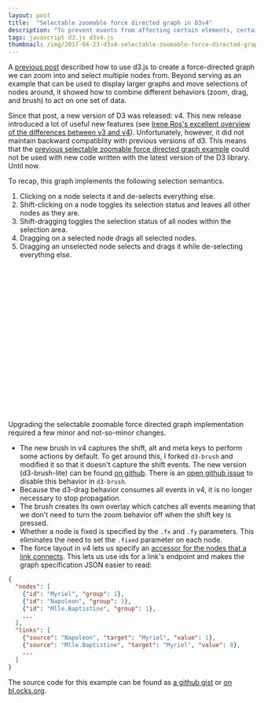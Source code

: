 ```yaml
---
layout: post
title:  "Selectable zoomable force directed graph in D3v4"
description: "To prevent events from affecting certain elements, certain behaviors (such as zoom) can be filtered so that their events ignore specified elements."
tags: javascript d3.js d3v4.js
thumbnail: /img/2017-04-23-d3v4-selectable-zoomable-force-directed-graph.png
---
```


A [previous post](/2015/02/15/selectable-force-directed-graph/) described how
to use d3.js to create a force-directed graph we can zoom into and select
multiple nodes from. Beyond serving as an example that can be used to display
larger graphs and move selections of nodes around, it showed how to combine
different behaviors (zoom, drag, and brush) to act on one set of data.

Since that post, a new version of D3 was released: v4. This new release
introduced a lot of useful new features (see [Irene Ros's excellent overview of
the differences between v3 and v4](https://iros.github.io/d3-v4-whats-new/)).
Unfortunately, however, it did not maintain backward compatiblity with previous
versions of d3. This means that the [previous selectable zoomable force
directed graph example](/2015/02/15/selectable-force-directed-graph/) could not
be used with new code written with the latest version of the D3 library. Until
now.

To recap, this graph implements the following selection semantics.

1. Clicking on a node selects it and de-selects everything else.
2. Shift-clicking on a node toggles its selection status and leaves
   all other nodes as they are.
3. Shift-dragging toggles the selection status of all nodes within
   the selection area.
4. Dragging on a selected node drags all selected nodes.
5. Dragging an unselected node selects and drags it while
   de-selecting everything else.

<div align='center' id="d3_selectable_force_directed_graph" style="width: 400px; height: 300px; margin: auto; margin-bottom: 12px">
    <svg />
</div>

Upgrading the selectable zoomable force directed graph implementation required
a few minor and not-so-minor changes.

* The new brush in v4 captures the shift, alt and meta keys to perform some
  actions by default. To get around this, I forked `d3-brush` and modified it
  so that it doesn't capture the shift events. The new version (d3-brush-lite)
  can be found [on github](https://github.com/pkerpedjiev/d3-brush-lite). There
  is an [open github issue](https://github.com/d3/d3-brush/issues/20) to
  disable this behavior in `d3-brush`.
* Because the d3-drag behavior consumes all events in v4, it is no longer
  necessary to stop propagation.
* The brush creates its own overlay which catches all events meaning that we
  don't need to turn the zoom behavior off when the shift key is pressed.
* Whether a node is fixed is specified by the `.fx` and `.fy` parameters. This
  eliminates the need to set the `.fixed` parameter on each node.
* The force layout in v4 lets us specify an [accessor for the nodes that a link
  connects](https://github.com/d3/d3-force#link_id). This lets us use ids for 
  a link's endpoint and makes the graph specification JSON easier to read:

```json
{
  "nodes": [
    {"id": "Myriel", "group": 1},
    {"id": "Napoleon", "group": 1},
    {"id": "Mlle.Baptistine", "group": 1},
    ...
  ],
  "links": [
    {"source": "Napoleon", "target": "Myriel", "value": 1},
    {"source": "Mlle.Baptistine", "target": "Myriel", "value": 8},
    ...
  ]
}
```

The source code for this example can be found as [a github
gist](https://gist.github.com/pkerpedjiev/f2e6ebb2532dae603de13f0606563f5b) or
[on
bl.ocks.org](https://bl.ocks.org/pkerpedjiev/f2e6ebb2532dae603de13f0606563f5b).

<link rel='stylesheet' href='/css/d3v4-selectable-zoomable-force-directed-graph.css'>
<script type='text/javascript'>
    var d3v3 = d3;
    d3 = d3v4;
    // load the lite brush into the d3v4 namespace
</script>
<script src="/js/d3v4-brush-lite.js"></script>
<script type='text/javascript'>
    // restore the v3 namespace
    var d3 = d3v3;
</script>
<script src="/js/d3v4-selectable-force-directed-graph.js"></script>

<script>
    var svg = d3.select('#d3_selectable_force_directed_graph');

    d3.json('/jsons/miserables.with-ids.json', function(error, graph) {
        if (!error) {
            //console.log('graph', graph);
            createV4SelectableForceDirectedGraph(svg, graph);
        } else {
            console.error(error);
        }
    });
</script>
